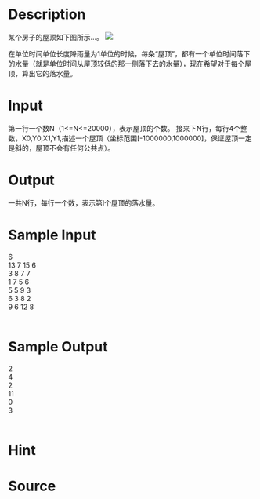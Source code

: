 
# Description

<div class="content">某个房子的屋顶如下图所示…。 

<img border="0" src="source/bzoj/1451/img/aHR0cHM6Ly9seWRzeS5jb20vSnVkZ2VPbmxpbmUvaW1hZ2VzLzE0NTEuanBn.jpg"/>

 

在单位时间单位长度降雨量为1单位的时候，每条“屋顶”，都有一个单位时间落下的水量（就是单位时间从屋顶较低的那一侧落下去的水量），现在希望对于每个屋顶，算出它的落水量。 </div>

# Input

<div class="content">第一行一个数N（1&lt;=N&lt;=20000），表示屋顶的个数。 
接来下N行，每行4个整数，X0,Y0,X1,Y1,描述一个屋顶（坐标范围[-1000000,1000000]，保证屋顶一定是斜的，屋顶不会有任何公共点）。 

</div>

# Output

<div class="content">一共N行，每行一个数，表示第I个屋顶的落水量。 
</div>

# Sample Input

<div class="content"><span class="sampledata">6<br/>
13 7 15 6<br/>
3 8 7 7<br/>
1 7 5 6<br/>
5 5 9 3 <br/>
6 3 8 2<br/>
9 6 12 8<br/>
<br/>
</span></div>

# Sample Output

<div class="content"><span class="sampledata">2<br/>
4<br/>
2<br/>
11<br/>
0<br/>
3<br/>
<br/>
</span></div>

# Hint

<div class="content"><p></p></div>

# Source

<div class="content"><p><a href="problemset.php?search="></a></p></div>

